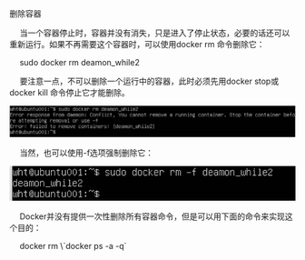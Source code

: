 </h1>删除容器</h1>

<p>&emsp; 当一个容器停止时，容器并没有消失，只是进入了停止状态，必要的话还可以重新运行。如果不再需要这个容器时，可以使用docker rm 命令删除它：</p>

<p>&emsp; sudo docker rm deamon_while2 </p>


<p>&emsp; 要注意一点，不可以删除一个运行中的容器，此时必须先用docker stop或docker kill 命令停止它才能删除。</p>


 ![](/assets/13.png)
<p>&emsp; 当然，也可以使用-f选项强制删除它：</p>


 ![](/assets/14.png)
 
<p>&emsp; Docker并没有提供一次性删除所有容器命令，但是可以用下面的命令来实现这个目的：</p>


<p>&emsp; docker rm \`docker ps -a -q`</p>

